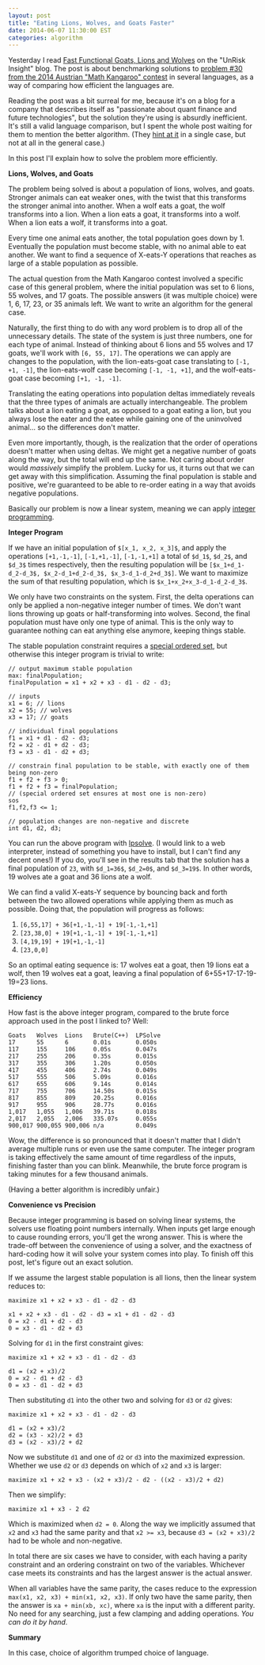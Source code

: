 ```yaml
---
layout: post
title: "Eating Lions, Wolves, and Goats Faster"
date: 2014-06-07 11:30:00 EST
categories: algorithm
---
```


Yesterday I read [Fast Functional Goats, Lions and Wolves](http://unriskinsight.blogspot.com/2014/06/fast-functional-goats-lions-and-wolves.html) on the "UnRisk Insight" blog. The post is about benchmarking solutions to [problem #30 from the 2014 Austrian "Math Kangaroo" contest](http://www.kaenguru.at/uploads/media/2014_Student_EN.pdf) in several languages, as a way of comparing how efficient the languages are.

Reading the post was a bit surreal for me, because it's on a blog for a company that describes itself as "passionate about quant finance and future technologies", but the solution they're using is absurdly inefficient. It's still a valid language comparison, but I spent the whole post waiting for them to mention the better algorithm. (They [hint at it](http://unriskinsight.blogspot.co.at/2014/04/three-ways-to-solve-goats-wolves-and.html) in a single case, but not at all in the general case.)

In this post I'll explain how to solve the problem more efficiently.

**Lions, Wolves, and Goats**

The problem being solved is about a population of lions, wolves, and goats. Stronger animals can eat weaker ones, with the twist that this transforms the stronger animal into another. When a wolf eats a goat, the wolf transforms into a lion. When a lion eats a goat, it transforms into a wolf. When a lion eats a wolf, it transforms into a goat.

Every time one animal eats another, the total population goes down by 1. Eventually the population must become stable, with no animal able to eat another. We want to find a sequence of X-eats-Y operations that reaches as large of a stable population as possible.

The actual question from the Math Kangaroo contest involved a specific case of this general problem, where the initial population was set to 6 lions, 55 wolves, and 17 goats. The possible answers (it was multiple choice) were 1, 6, 17, 23, or 35 animals left. We want to write an algorithm for the general case.

Naturally, the first thing to do with any word problem is to drop all of the unnecessary details. The state of the system is just three numbers, one for each type of animal. Instead of thinking about 6 lions and 55 wolves and 17 goats, we'll work with `[6, 55, 17]`. The operations we can apply are changes to the population, with the lion-eats-goat case translating to `[-1, +1, -1]`, the lion-eats-wolf case becoming `[-1, -1, +1]`, and the wolf-eats-goat case becoming `[+1, -1, -1]`.

Translating the eating operations into population deltas immediately reveals that the three types of animals are actually interchangeable. The problem talks about a lion eating a goat, as opposed to a goat eating a lion, but you always lose the eater and the eatee while gaining one of the uninvolved animal... so the differences don't matter.

Even more importantly, though, is the realization that the order of operations doesn't matter when using deltas. We might get a negative number of goats along the way, but the total will end up the same. Not caring about order would *massively* simplify the problem. Lucky for us, it turns out that we can get away with this simplification. Assuming the final population is stable and positive, we're guaranteed to be able to re-order eating in a way that avoids negative populations.

Basically our problem is now a linear system, meaning we can apply [integer programming](https://en.wikipedia.org/wiki/Integer_programming).

**Integer Program**

If we have an initial population of `$[x_1, x_2, x_3]$`, and apply the operations `[+1,-1,-1]`, `[-1,+1,-1]`, `[-1,-1,+1]` a total of `$d_1$`, `$d_2$`, and `$d_3$` times respectively, then the resulting population will be `[$x_1+d_1-d_2-d_3$, $x_2-d_1+d_2-d_3$, $x_3-d_1-d_2+d_3$]`. We want to maximize the sum of that resulting population, which is `$x_1+x_2+x_3-d_1-d_2-d_3$`.

We only have two constraints on the system. First, the delta operations can only be applied a non-negative integer number of times. We don't want lions throwing up goats or half-transforming into wolves. Second, the final population must have only one type of animal. This is the only way to guarantee nothing can eat anything else anymore, keeping things stable.

The stable population constraint requires a [special ordered set](https://en.wikipedia.org/wiki/Special_ordered_set), but otherwise this integer program is trivial to write:

```
// output maximum stable population
max: finalPopulation;
finalPopulation = x1 + x2 + x3 - d1 - d2 - d3;

// inputs
x1 = 6; // lions
x2 = 55; // wolves
x3 = 17; // goats

// individual final populations
f1 = x1 + d1 - d2 - d3;
f2 = x2 - d1 + d2 - d3;
f3 = x3 - d1 - d2 + d3;

// constrain final population to be stable, with exactly one of them being non-zero
f1 + f2 + f3 > 0;
f1 + f2 + f3 = finalPopulation;
// (special ordered set ensures at most one is non-zero)
sos
f1,f2,f3 <= 1;

// population changes are non-negative and discrete
int d1, d2, d3;
```

You can run the above program with [lpsolve](http://sourceforge.net/projects/lpsolve/). (I would link to a web interpreter, instead of something you have to install, but I can't find any decent ones!) If you do, you'll see in the results tab that the solution has a final population of `23`, with `$d_1=36$`, `$d_2=0$`, and `$d_3=19$`. In other words, 19 wolves ate a goat and 36 lions ate a wolf.

We can find a valid X-eats-Y sequence by bouncing back and forth between the two allowed operations while applying them as much as possible. Doing that, the population will progress as follows:

1. `[6,55,17] + 36[+1,-1,-1] + 19[-1,-1,+1]`
2. `[23,38,0] + 19[+1,-1,-1] + 19[-1,-1,+1]`
3. `[4,19,19] + 19[+1,-1,-1]`
4. `[23,0,0]`

So an optimal eating sequence is: 17 wolves eat a goat, then 19 lions eat a wolf, then 19 wolves eat a goat, leaving a final population of 6+55+17-17-19-19=23 lions.

**Efficiency**

How fast is the above integer program, compared to the brute force approach used in the post I linked to? Well:

```
Goats   Wolves  Lions   Brute(C++)  LPSolve
17      55      6       0.01s       0.050s
117     155     106     0.05s       0.047s
217     255     206     0.35s       0.015s
317     355     306     1.20s       0.050s
417     455     406     2.74s       0.049s
517     555     506     5.09s       0.016s
617     655     606     9.14s       0.014s
717     755     706     14.50s      0.015s
817     855     809     20.25s      0.016s
917     955     906     28.77s      0.016s
1,017   1,055   1,006   39.71s      0.018s
2,017   2,055   2,006   335.07s     0.055s
900,017 900,055 900,006 n/a         0.049s
```

Wow, the difference is so pronounced that it doesn't matter that I didn't average multiple runs or even use the same computer. The integer program is taking effectively the same amount of time regardless of the inputs, finishing faster than you can blink. Meanwhile, the brute force program is taking minutes for a few thousand animals.

(Having a better algorithm is incredibly unfair.)

**Convenience vs Precision**

Because integer programming is based on solving linear systems, the solvers use floating point numbers internally. When inputs get large enough to cause rounding errors, you'll get the wrong answer. This is where the trade-off between the convenience of using a solver, and the exactness of hard-coding how it will solve your system comes into play. To finish off this post, let's figure out an exact solution.

If we assume the largest stable population is all lions, then the linear system reduces to:

```
maximize x1 + x2 + x3 - d1 - d2 - d3

x1 + x2 + x3 - d1 - d2 - d3 = x1 + d1 - d2 - d3
0 = x2 - d1 + d2 - d3
0 = x3 - d1 - d2 + d3
```

Solving for `d1` in the first constraint gives:

```
maximize x1 + x2 + x3 - d1 - d2 - d3

d1 = (x2 + x3)/2
0 = x2 - d1 + d2 - d3
0 = x3 - d1 - d2 + d3
```

Then substituting `d1` into the other two and solving for `d3` or `d2` gives:

```
maximize x1 + x2 + x3 - d1 - d2 - d3

d1 = (x2 + x3)/2
d2 = (x3 - x2)/2 + d3
d3 = (x2 - x3)/2 + d2
```

Now we substitute `d1` and one of `d2` or `d3` into the maximized expression. Whether we use `d2` or `d3` depends on which of `x2` and `x3` is larger:

```
maximize x1 + x2 + x3 - (x2 + x3)/2 - d2 - ((x2 - x3)/2 + d2)
```

Then we simplify:

```
maximize x1 + x3 - 2 d2
```

Which is maximized when `d2 = 0`. Along the way we implicitly assumed that `x2` and `x3` had the same parity and that `x2 >= x3`, because `d3 = (x2 + x3)/2` had to be whole and non-negative.

In total there are six cases we have to consider, with each having a parity constraint and an ordering constraint on two of the variables. Whichever case meets its constraints and has the largest answer is the actual answer.

When all variables have the same parity, the cases reduce to the expression `max(x1, x2, x3) + min(x1, x2, x3)`. If only two have the same parity, then the answer is `xa + min(xb, xc)`, where `xa` is the input with a different parity. No need for any searching, just a few clamping and adding operations. *You can do it by hand*.

**Summary**

In this case, choice of algorithm trumped choice of language.
